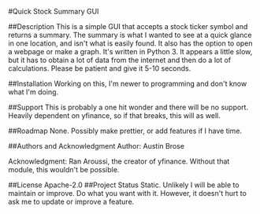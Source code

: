 #Quick Stock Summary GUI

##Description
This is a simple GUI that accepts a stock ticker symbol and returns a summary.  The summary is what I wanted to see at a quick glance in one location, and isn't what is easily found.  It also has the option to open a webpage or make a graph.  It's written in Python 3.  It appears a little slow, but it has to obtain a lot of data from the internet and then do a lot of calculations.  Please be patient and give it 5-10 seconds.

##Installation
Working on this, I'm newer to programming and don't know what I'm doing.

##Support
This is probably a one hit wonder and there will be no support.
Heavily dependent on yfinance, so if that breaks, this will as well.

##Roadmap
None.  Possibly make prettier, or add features if I have time.

##Authors and Acknowledgment
Author: Austin Brose

Acknowledgment: Ran Aroussi, the creator of yfinance.  Without that module,
this wouldn't be possible.

##License
Apache-2.0
##Project Status
Static.  Unlikely I will be able to maintain or improve.  Do what you want with
it.  However, it doesn't hurt to ask me to update or improve a feature.
